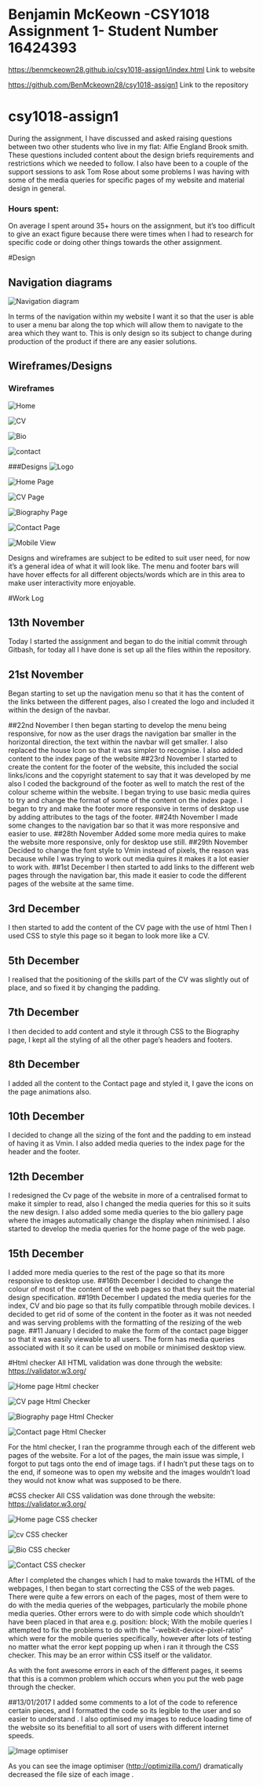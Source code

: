 # Benjamin McKeown -CSY1018 Assignment 1- Student Number 16424393

https://benmckeown28.github.io/csy1018-assign1/index.html Link to website

https://github.com/BenMckeown28/csy1018-assign1 Link to the repository

# csy1018-assign1
During the assignment, I have discussed and asked raising questions between two other students who live in my flat:
Alfie England
Brook smith.
These questions included content about the design briefs requirements and restrictions which we needed to follow.
I also have been to a couple of the support sessions to ask Tom Rose about some problems I was having with some of the media queries for specific pages of my website and material design in general.

### Hours spent:
On average I spent around 35+ hours on the assignment, but it’s too difficult to give an exact figure because there were times when I had to research for specific code or doing other things towards the other assignment.

#Design

## Navigation diagrams

![Navigation diagram ](https://i.gyazo.com/b82e71152c8e337127bf6910899976b6.png)

In terms of the navigation within my website I want it so that the user is able to user a menu bar along the top which will allow them to navigate to the area which they want to.
This is only design so its subject to change during production of the product if there are any easier solutions.

## Wireframes/Designs
### Wireframes
![Home](https://i.gyazo.com/66a04c704b475d9761d6c2aff04777a1.png)

![CV](https://i.gyazo.com/cdf0785e529d2f12003a861bc407ba90.png)

![Bio](https://i.gyazo.com/ec138a1992fa22b0eb85817f70b47a35.png)

![contact](https://i.gyazo.com/9600876b4961792bcabd08d8a2486fe4.png)

###Designs
![Logo](https://i.gyazo.com/ece19aabd5135049092feebdda9ca8df.png)

![Home Page](https://i.gyazo.com/a6ddf44be367ac22cfa080de79ba6224.png)

![CV Page](https://i.gyazo.com/f7418d323f9e77586c2fbb5f780d263e.png)

![Biography Page](https://i.gyazo.com/373d2b85a7e37408a64564d92e75c1eb.png)

![Contact Page](https://i.gyazo.com/35db45b118923c2da0fab9b18b06c62e.png)

![Mobile View](https://i.gyazo.com/f7e07bbd6c3e9872cbe03e8c57a953d7.png)

Designs and wireframes are subject to be edited to suit user need, for now it’s a general idea of what it will look like. The menu and footer bars will have hover effects for all different objects/words which are in this area to
make user interactivity more enjoyable.

#Work Log

## 13th November
Today I started the assignment and began to do the initial commit through Gitbash, for today all I have done is set up all the files within the repository.

## 21st November

Began starting to set up the navigation menu so that it has the content of the links between the different pages, also I created the logo and included it
within the design of the navbar.

##22nd November
I then began starting to develop the menu being responsive, for now as the user drags the navigation bar smaller in the horizontal direction, the text within the
navbar will get smaller.
 I also replaced the house Icon so that it was simpler to recognise.
 I also added content to the index page of the website
##23rd November
 I started to create the content for the footer of the website, this included the social links/icons and the copyright statement to say that it was developed
by me also I coded the background of the footer as well to match the rest of the colour scheme within the website.
 I began trying to use basic media quires to try and change the format of some of the content on the index page.
I began to try and make the footer more responsive in terms of desktop use by adding attributes to the <a> tags of the footer.
##24th November
I made some changes to the navigation bar so that it was more responsive and easier to use.
##28th November
Added some more media quires to make the website more responsive, only for desktop use still.
##29th November
Decided to change the font style to Vmin instead of pixels, the reason was because while I was trying to work out media quires it makes it a lot easier to work with.
##1st December
I then started to add links to the different web pages through the navigation bar, this made it easier to code the different pages of the website at the same time.
## 3rd December
 I then started to add the content of the CV page with the use of html
Then I used CSS to style this page so it began to look more like a CV.
## 5th December
I realised that the positioning of the skills part of the CV was slightly out of place, and so fixed it by changing the padding.
## 7th December
I then decided to add content and style it through CSS to the Biography page, I kept all the styling of all the other page’s headers and footers.
## 8th December
I added all the content to the Contact page and styled it, I gave the icons on the page animations also.
## 10th December
I decided to change all the sizing of the font and the padding to em instead of having it as Vmin. I also added media queries to the index page for the header and the footer.
## 12th December
I redesigned the Cv page of the website in more of a centralised format to make it simpler to read, also I changed the media queries for this so it suits the new design. I also added some media queries to the bio gallery page where the images automatically change the display when minimised. I also started to develop the media queries for the home page of the web page.
## 15th December
I added more media queries to the rest of the page so that its more responsive to desktop use.
##16th December
I decided to change the colour of most of the content of the web pages so that they suit the material design specification.
##19th December
I updated the media queries for the index, CV and bio page so that its fully compatible through mobile devices. I decided to get rid of some of the content in the footer as it was not needed and was serving problems with the formatting of the resizing of the web page.
##11 January
I decided to make the form of the contact page bigger so that it was easily viewable to all users. The form has media queries associated with it so it can be used on mobile or minimised desktop view.


#Html checker
All HTML validation was done through the website: https://validator.w3.org/

![Home page Html checker](https://i.gyazo.com/f06fcd11d81ac98036127ce565e01548.png)

![CV page Html Checker](https://i.gyazo.com/32778649e7e103a4126b66ff178a576b.png)

![Biography page Html Checker](https://i.gyazo.com/ae099e87e05aba97478b78e39be04185.png)

![Contact page Html Checker](https://i.gyazo.com/38ddb3265a0704ac7239f7950bdacb12.png)

For the html checker, I ran the programme through each of the different web pages of the website. For a lot of the pages, the main issue was simple, I forgot to put <alt> tags onto the end of image tags. if I hadn’t put these tags on to the end, if someone was to open my website and the images wouldn’t load they would not know what was supposed to be there.

#CSS checker
All CSS validation was done through the website: https://validator.w3.org/

![Home page CSS checker](https://i.gyazo.com/2cd978b0ea1d9c3da50893a70bfcdd76.png)

![cv CSS checker](https://i.gyazo.com/c20b80fdff4e592353854a9519171f1f.png)

![Bio CSS checker](https://i.gyazo.com/beb89a9f291f5f2c7ceb11f802a5bd1b.png)

![Contact CSS checker](https://i.gyazo.com/ab2602687b3e43846a25baed9d7ec4b1.png)

After I completed the changes which I had to make towards the HTML of the webpages, I then began to start correcting the CSS of the web pages. There were quite a few errors on each of the pages, most of them were to do with the media queries of the webpages, particularly the mobile phone media queries. Other errors were to do with simple code which shouldn’t have been placed in that area e.g. position: block;
With the mobile queries I attempted to fix the problems to do with the "-webkit-device-pixel-ratio" which were for the mobile queries specifically, however after lots of testing no matter what the error kept popping up when i ran it through the CSS checker. This may be an error within CSS itself or the validator.

As with the font awesome errors in each of the different pages, it seems that this is a common problem which occurs when you put the web page through the checker.

##13/01/2017
I added some comments to a lot of the code to reference certain pieces, and I formatted the code so its legible to the user and so easier to understand . I also optimised my images to reduce loading time of the website so its benefitial to all sort of users with different internet speeds.

![Image optimiser ](https://i.gyazo.com/d879ba4ec2b662ae6b28cc06d21146ae.png)

As you can see the image optimiser (http://optimizilla.com/) dramatically decreased the file size of each image .
